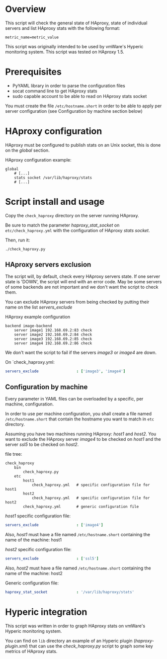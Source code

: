 
# Overview

This script will check the general state of HAproxy, state of individual servers and list HAproxy stats
with the following format:
```
metric_name=metric_value
```

This script was originally intended to be used by vmWare's Hyperic monitoring system. This script was tested on
HAproxy 1.5.

# Prerequisites

- PyYAML library in order to parse the configuration files
- socat command line to get HAproxy stats
- sudo capable account to be able to read on HAproxy stats socket

You must create the file `/etc/hostname.short` in order to be able to apply per server configuration (see Configuration
by machine section below)


# HAproxy configuration

HAproxy must be configured to publish stats on an Unix socket, this is done on the *global* section.

HAproxy configuration example:
```
global
    # [...]
    stats socket /var/lib/haproxy/stats
    # [...]
```


# Script install and usage

Copy the `check_haproxy` directory on the server running HAproxy.

Be sure to match the parameter *haproxy_stat_socket* on `etc/check_haproxy.yml` with the configuration of HAproxy
*stats socket*.

Then, run it:
```bash
./check_haproxy.py
```

## HAproxy servers exclusion

The script will, by default, check every HAproxy servers state. If one server state is 'DOWN', the script will end
with an error code.
May be some servers of some backends are not important and we don't want the script to check them.

You can exclude HAproxy servers from being checked by putting their name on the list *servers_exclude*

HAproxy example configuration
```
backend image-backend
    server image1 192.168.69.2:83 check
    server image2 192.168.69.2:84 check
    server image3 192.168.69.2:85 check
    server image4 192.168.69.2:86 check
```

We don't want the script to fail if the servers *image3* or *image4* are down.

On `check_haproxy.yml:
```yaml
servers_exclude                 : ['image3', 'image4']
```

## Configuration by machine

Every parameter in YAML files can be overloaded by a specific, per machine, configuration.

In order to use per machine configuration, you shall create a file named `/etc/hostname.short` that contain the hostname
you want to match in `etc` directory.

Assuming you have two machines running HAproxy: *host1* and *host2*. You want to exclude the HAproxy server *image4*
to be checked on *host1* and the server *ssl5* to be checked on *host2*.

file tree:
```
check_haproxy
    bin
        check_haproxy.py
    etc
        host1
            check_haproxy.yml   # specific configuration file for host1
        host2
            check_haproxy.yml   # specific configuration file for host2
        check_haproxy.yml       # generic configuration file   
```

*host1* specific configuration file:
```yaml
servers_exclude                 : ['image4']
```

Also, *host1* must have a file named `/etc/hostname.short` containing the name of the machine: host1

*host2* specific configuration file:
```yaml
servers_exclude                 : ['ssl5']
```

Also, *host2* must have a file named `/etc/hostname.short` containing the name of the machine: host2

Generic configuration file:
```yaml
haproxy_stat_socket             : '/var/lib/haproxy/stats'
```

# Hyperic integration

This script was written in order to graph HAproxy stats on vmWare's Hyperic monitoring system.

You can find on `lib` directory an example of an Hyperic plugin (*haproxy-plugin.xml*) that can use the *check_haproxy.py* script to
graph some key metrics of HAproxy stats.